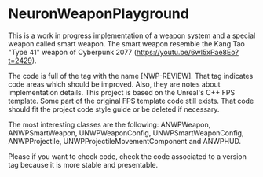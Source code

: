# NeuronWeaponPlayground

This is a work in progress implementation of a weapon system and a special weapon called smart weapon. The smart weapon resemble the Kang Tao "Type 41" weapon of Cyberpunk 2077 (https://youtu.be/6wI5xPae8Eo?t=2429).

The code is full of the tag with the name [NWP-REVIEW]. That tag indicates code areas which should be improved. Also, they are notes about implementation details. This project is based on the Unreal's C++ FPS template. Some part of the original FPS template code still exists. That code should fit the project code style guide or be deleted if necessary.

The most interesting classes are the following: ANWPWeapon, ANWPSmartWeapon, UNWPWeaponConfig, UNWPSmartWeaponConfig, ANWPProjectile, UNWPProjectileMovementComponent and ANWPHUD.

Please if you want to check code, check the code associated to a version tag because it is more stable and presentable.
